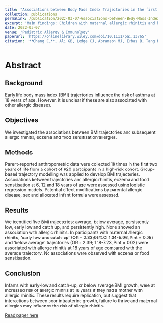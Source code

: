 ```yaml
---
title: "Associations between Body Mass Index Trajectories in the first two years of life and Allergic Rhinitis, Eczema and Food Allergy outcomes up to early adulthood"
collection: publications
permalink: /publication/2022-03-07-Associations-between-Body-Mass-Index-Trajectories-in-the-first-two-years-of-life-and-Allergic-Rhinitis-Eczema-and-Food-Allergy-outcomes-up-to-early-adulthood
excerpt: 'Main findings: Children with maternal allergic rhinitis and belonging to the ‘early-low and catch-up’ or ‘below average’ body mass index trajectory in the first 2 years of life require close monitoring as they are at higher risk of developing allergic rhinitis at 18 years of age.'
date: 2022-03-07
venue: 'Pediatric Allergy & Immunology'
paperurl: 'https://onlinelibrary.wiley.com/doi/10.1111/pai.13765'
citation: '**Chang CL**, Ali GB, Lodge CJ, Abramson MJ, Erbas B, Tang ML, Svanes C, Bui DS, Dharmage SC, Lowe AJ. Associations between Body Mass Index Trajectories in the first two years of life and Allergic Rhinitis, Eczema and Food Allergy outcomes up to early adulthood. Pediatric Allergy and Immunology. 2022 Mar;33(3):e13765. doi:10.1111/pai.1376.'
---
```

# Abstract
## Background
Early life body mass index (BMI) trajectories influence the risk of asthma at 18 years of age. However, it is unclear if these are also associated with other allergic diseases.

## Objectives
We investigated the associations between BMI trajectories and subsequent allergic rhinitis, eczema and food sensitisation/allergies.

## Methods
Parent-reported anthropometric data were collected 18 times in the first two years of life from a cohort of 620 participants in a high-risk cohort. Group-based trajectory modelling was applied to develop BMI trajectories. Associations between trajectories and allergic rhinitis, eczema and food sensitisation at 6, 12 and 18 years of age were assessed using logistic regression models. Potential effect modifications by parental allergic disease, sex and allocated infant formula were assessed.

## Results
We identified five BMI trajectories: average, below average, persistently low, early low and catch up, and persistently high. None showed an association with allergic rhinitis. In participants with maternal allergic rhinitis, ‘early-low and catch-up’ (OR = 2.83;95%CI 1.34-5.96, Pint = 0.05) and ‘below average’ trajectories (OR = 2.39; 1.18-7.23, Pint = 0.02) were associated with allergic rhinitis at 18 years of age compared with the average trajectory. No associations were observed with eczema or food sensitisation.

## Conclusion
Infants with early-low and catch-up, or below average BMI growth, were at increased risk of allergic rhinitis at 18 years if they had a mother with allergic rhinitis. These results require replication, but suggest that interactions between poor intrauterine growth, failure to thrive and maternal allergies may influence the risk of allergic rhinitis.

[Read paper here](https://onlinelibrary.wiley.com/doi/10.1111/pai.13765)



